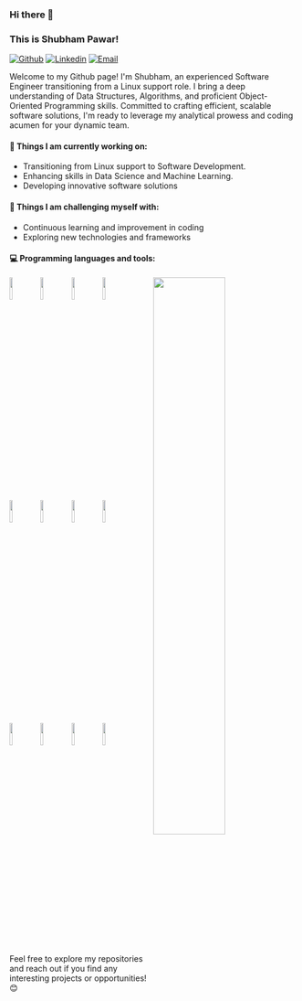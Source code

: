 ### Hi there 👋 
### This is Shubham Pawar!

[![Github](https://img.shields.io/badge/-Github-000?style=flat&logo=Github&logoColor=white)](https://github.com/shubham-dilip-pawar)
[![Linkedin](https://img.shields.io/badge/-LinkedIn-blue?style=flat&logo=Linkedin&logoColor=white)](https://www.linkedin.com/in/shubham-dilip-pawar)
[![Email](https://img.shields.io/badge/-Email-c14438?style=flat&logo=Gmail&logoColor=white)](mailto:shubham.d.pawar.3333@gmail.com)

Welcome to my Github page! I'm Shubham, an experienced Software Engineer transitioning from a Linux support role. I bring a deep understanding of Data Structures, Algorithms, and proficient Object-Oriented Programming skills. Committed to crafting efficient, scalable software solutions, I'm ready to leverage my analytical prowess and coding acumen for your dynamic team.

#### 🌱 Things I am currently working on: 
- Transitioning from Linux support to Software Development.
- Enhancing skills in Data Science and Machine Learning.
- Developing innovative software solutions

#### :muscle: Things I am challenging myself with:
- Continuous learning and improvement in coding
- Exploring new technologies and frameworks

#### :computer: Programming languages and tools: 
<p>
	<img width="50%" align="right" src="https://github-readme-stats.vercel.app/api?username=shubham-dilip-pawar&show_icons=true&hide_border=true" />

<code><img width="10%" src="https://www.vectorlogo.zone/logos/python/python-ar21.svg"></code>
<code><img width="10%" src="https://www.vectorlogo.zone/logos/javascript/javascript-ar21.svg"></code>
<code><img width="10%" src="https://www.vectorlogo.zone/logos/sqlite/sqlite-ar21.svg"></code>
<code><img width="10%" src="https://www.vectorlogo.zone/logos/java/java-ar21.svg"></code>
<br />
<code><img width="10%" src="https://www.vectorlogo.zone/logos/pandas-dev/pandas-dev-ar21.svg"></code>
<code><img width="10%" src="https://www.vectorlogo.zone/logos/numpy/numpy-ar21.svg"></code>
<code><img width="10%" src="https://www.vectorlogo.zone/logos/matplotlib/matplotlib-ar21.svg"></code>
<code><img width="10%" src="https://www.vectorlogo.zone/logos/mongodb/mongodb-ar21.svg"></code>
<br />
<code><img width="10%" src="https://www.vectorlogo.zone/logos/reactjs/reactjs-ar21.svg"></code>
<code><img width="10%" src="https://www.vectorlogo.zone/logos/flask/flask-ar21.svg"></code>
<code><img width="10%" src="https://www.vectorlogo.zone/logos/linux/linux-ar21.svg"></code>
<code><img width="10%" src="https://www.vectorlogo.zone/logos/git-scm/git-scm-ar21.svg"></code>
</p>

Feel free to explore my repositories and reach out if you find any interesting projects or opportunities! 😊
